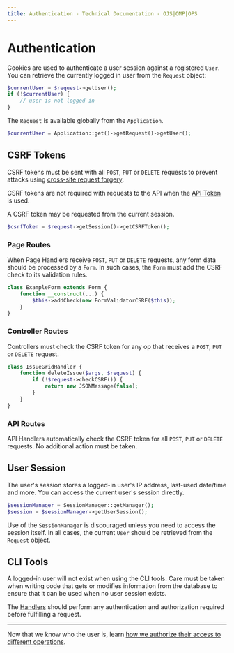 ```yaml
---
title: Authentication - Technical Documentation - OJS|OMP|OPS
---
```


# Authentication

Cookies are used to authenticate a user session against a registered `User`. You can retrieve the currently logged in user from the `Request` object:

```php
$currentUser = $request->getUser();
if (!$currentUser) {
	// user is not logged in
}
```

The `Request` is available globally from the `Application`.

```php
$currentUser = Application::get()->getRequest()->getUser();
```

## CSRF Tokens

CSRF tokens must be sent with all `POST`, `PUT` or `DELETE` requests to prevent attacks using [cross-site request forgery](https://en.wikipedia.org/wiki/Cross-site_request_forgery).

CSRF tokens are not required with requests to the API when the [API Token](/dev/api/#api-token) is used.

A CSRF token may be requested from the current session.

```php
$csrfToken = $request->getSession()->getCSRFToken();
```

### Page Routes

When Page Handlers receive `POST`, `PUT` or `DELETE` requests, any form data should be processed by a `Form`. In such cases, the `Form` must add the CSRF check to its validation rules.

```php
class ExampleForm extends Form {
	function __construct(...) {
		$this->addCheck(new FormValidatorCSRF($this));
	}
}
```

### Controller Routes

Controllers must check the CSRF token for any op that receives a `POST`, `PUT` or `DELETE` request.

```php
class IssueGridHandler {
	function deleteIssue($args, $request) {
		if (!$request->checkCSRF()) {
			return new JSONMessage(false);
		}
	}
}
```

### API Routes

API Handlers automatically check the CSRF token for all `POST`, `PUT` or `DELETE` requests. No additional action must be taken.

## User Session
The user's session stores a logged-in user's IP address, last-used date/time and more. You can access the current user's session directly.

```php
$sessionManager = SessionManager::getManager();
$session = $sessionManager->getUserSession();
```

Use of the `SessionManager` is discouraged unless you need to access the session itself. In all cases, the current `User` should be retrieved from the `Request` object.

## CLI Tools

A logged-in user will not exist when using the CLI tools. Care must be taken when writing code that gets or modifies information from the database to ensure that it can be used when no user session exists.

The [Handlers](./architecture-handlers) should perform any authentication and authorization required before fulfilling a request.

---

Now that we know who the user is, learn [how we authorize their access to different operations](./architecture-authorization).
